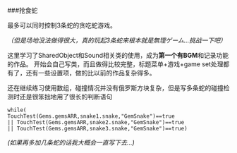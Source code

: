 ###抢食蛇

最多可以同时控制3条蛇的贪吃蛇游戏。

*（但是场地没法做得很大，真的玩起3条蛇来根本就是無理ゲーム...挑战一下吧）*

这里学习了SharedObject和Sound相关类的使用，成为**第一个有BGM**和记录功能的作品。
开始会自己写类，而且做得比较完整，标题菜单+游戏+game set处理都有了，还有一些设置项，做的比以前的作品复杂得多。

还在继续练习使用数组，碰撞情况并没有俄罗斯方块复杂，但是写多条蛇的碰撞检测时还是很笨拙地用了很长的判断语句
```
while(
TouchTest(Gems.gemsARR,snake1.snake,"GemSnake")==true 
|| TouchTest(Gems.gemsARR,snake2.snake,"GemSnake")==true 
|| TouchTest(Gems.gemsARR,snake3.snake,"GemSnake")==true)
```
*(如果再多加几条蛇的话我大概会一直写下去...)*





